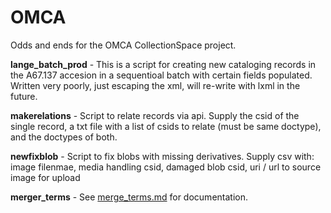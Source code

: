 # OMCA
Odds and ends for the OMCA CollectionSpace project.

**lange_batch_prod** - This is a script for creating new cataloging records in the A67.137 accesion in a sequentioal batch with certain fields populated. Written very poorly, just escaping the xml, will re-write with lxml in the future.

**makerelations** - Script to relate records via api. Supply the csid of the single record, a txt file with a list of csids to relate (must be same doctype), and the doctypes of both.

**newfixblob** - Script to fix blobs with missing derivatives. Supply csv with: image filenmae, media handling csid, damaged blob csid, uri / url to source image for upload

**merger_terms** - See [merge_terms.md](./merge_terms.md) for documentation.

